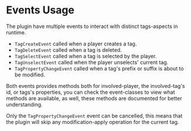 # Events Usage

The plugin have multiple events to interact with distinct tags-aspects in runtime.
* `TagCreateEvent` called when a player creates a tag.
* `TagDeleteEvent` called when a tag is deleted.
* `TagSelectEvent` called when a tag is selected by the player.
* `TagUnselectEvent` called when the player unselects' current tag.
* `TagPropertyChangeEvent` called when a tag's prefix or suffix is about to be modified.

Both events provides methods both for involved-player, the involved-tag's id, or tags's properties, you can check the event-classes
to view what methods are available, as well, these methods are documented for better understanding.

Only the `TagPropertyChangeEvent` event can be cancelled, this means that the plugin will skip any modification-apply
operation for the current tag.
